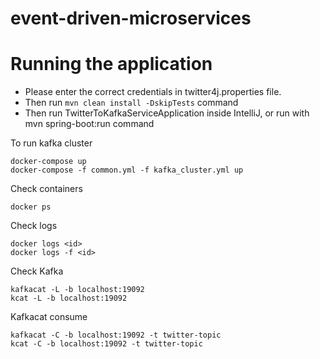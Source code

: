 # event-driven-microservices

# Running the application
- Please enter the correct credentials in twitter4j.properties file.
- Then run `mvn clean install -DskipTests` command
- Then run TwitterToKafkaServiceApplication inside IntelliJ, or run with mvn spring-boot:run command

To run kafka cluster
```
docker-compose up
docker-compose -f common.yml -f kafka_cluster.yml up
```

Check containers
```
docker ps
```

Check logs
```
docker logs <id>
docker logs -f <id>
```

Check Kafka
```
kafkacat -L -b localhost:19092
kcat -L -b localhost:19092
```

Kafkacat consume
```
kafkacat -C -b localhost:19092 -t twitter-topic
kcat -C -b localhost:19092 -t twitter-topic
```
